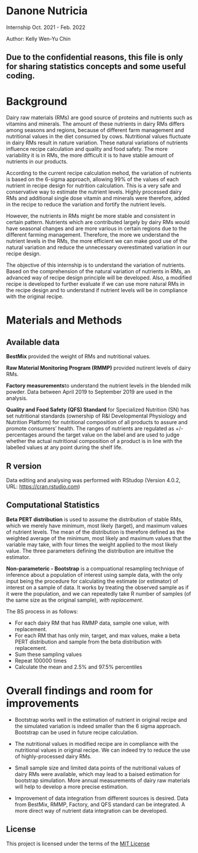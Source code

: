 # Danone Nutricia

Internship Oct. 2021 - Feb. 2022

Author: Kelly Wen-Yu Chin

## Due to the confidential reasons, this file is only for sharing statistics concepts and some useful coding.

# Background

Dairy raw materials (RMs) are good source of proteins and nutrients such as vitamins and minerals. The amount of these nutrients in dairy RMs differs among seasons and regions, because of different farm management and nutritional values in the diet consumed by cows. Nutritional values fluctuate in dairy RMs result in nature variation. These natural variations of nutrients influence recipe calculation and quality and food safety. The more variability it is in RMs, the more difficult it is to have stable amount of nutrients in our products.

According to the current recipe calculation mehod, the variation of nutrients is based on the 6-sigma approach, allowing 99% of the values of each nutrient in recipe design for nutrition calculation. This is a very safe and conservative way to estimate the nutrient levels. Highly processed dairy RMs and additional single dose vitamin and minerals were therefore, added in the recipe to reduce the variation and fortify the nutrient levels.

However, the nutrients in RMs might be more stable and consistent in certain pattern. Nutrients which are contributed largely by dairy RMs would have seasonal changes and are more various in certain regions due to the different farming management. Therefore, the more we understand the nutrient levels in the RMs, the more efficient we can make good use of the natural variation and reduce the unnecessary overestimated variation in our recipe design.

The objective of this internship is to understand the variation of nutrients. Based on the comprehension of the natural variation of nutrients in RMs, an advanced way of recipe design principle will be developed. Also, a modified recipe is developed to further evaluate if we can use more natural RMs in the recipe design and to understand if nutrient levels will be in compliance with the original recipe. 

# Materials and Methods

## Available data

**BestMix** provided the weight of RMs and nutritional values.

**Raw Material Monitoring Program (RMMP)** provided nutirent levels of dairy RMs.

**Factory measurements**to understand the nutrient levels in the blended milk powder. Data between April 2019 to September 2019 are used in the analysis.

**Quality and Food Safety (QFS) Standard** for Specialized Nutrition (SN) has set nutritional standards (ownership of R&I Developmental Physiology and Nutrition Platform) for nutritional composition of all products to assure and promote consumers’ health. The ranges of nutrients are regulated as +/- percentages around the target value on the label and are used to judge whether the actual nutritional composition of a product is in line with the labelled values at any point during the shelf life.

## R version

Data editing and analysing was performed with RStudop (Version 4.0.2, URL: https://cran.rstudio.com)

## Computational Statistics

**Beta PERT distribution** is used to assume the distribution of stable RMs, which we merely have minimum, most likely (target), and maximum values of nutrient levels. The mean of the distribution is therefore defined as the weighted average of the minimum, most likely and maximum values that the variable may take, with four times the weight applied to the most likely value. The three parameters defining the distribution are intuitive the estimator.

**Non-parameteric - Bootstrap** is a compuational resampling technique of inference about a population of interest using sample data, with the only input being the procedure for calculating the estimate (or estimator) of interest on a sample of data. It works by treating the observed sample as if it were the population, and we can repeatedly take R number of samples (of the same size as the original sample), *with replacement*. 

The BS process in as follows: 
  
* For each dairy RM that has RMMP data, sample one value, with replacement.
* For each RM that has only min, target, and max values, make a beta PERT distribution and sample from the beta distribution with replacement.
* Sum these sampling values
* Repeat 100000 times
* Calculate the mean and 2.5\% and 97.5\% percentiles

# Overall findings and room for improvements

* Bootstrap works well in the estimation of nutrient in original recipe and the simulated variation is indeed smaller than the 6 sigma approach. Bootstrap can be used in future recipe calculation.

* The nutritional values in modified recipe are in compliance with the nutritional values in original recipe. We can indeed try to reduce the use of highly-processed dairy RMs.

* Small sample size and limited data points of the nutritional values of dairy RMs were available, which may lead to a baised estimation for bootstrap simulation. More annual measurements of dairy raw materials will help to develop a more precise estimation.

* Improvement of data integration from different sources is desired. Data from BestMix, RMMP, Factory, and QFS standard can be integrated. A more direct way of nutrient data integration can be developed.

## License

This project is licensed under the terms of the [MIT License](/LICENSE.md)

